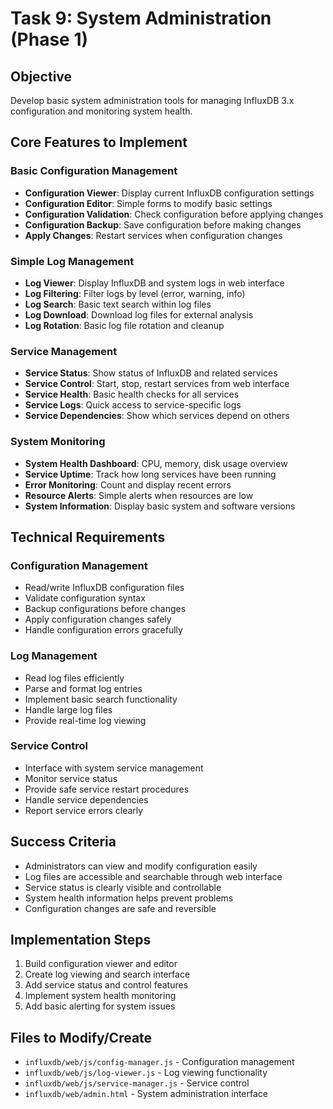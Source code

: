 # Task 9: System Administration (Phase 1)

## **Objective**
Develop basic system administration tools for managing InfluxDB 3.x configuration and monitoring system health.

## **Core Features to Implement**

### **Basic Configuration Management**
- **Configuration Viewer**: Display current InfluxDB configuration settings
- **Configuration Editor**: Simple forms to modify basic settings
- **Configuration Validation**: Check configuration before applying changes
- **Configuration Backup**: Save configuration before making changes
- **Apply Changes**: Restart services when configuration changes

### **Simple Log Management**
- **Log Viewer**: Display InfluxDB and system logs in web interface
- **Log Filtering**: Filter logs by level (error, warning, info)
- **Log Search**: Basic text search within log files
- **Log Download**: Download log files for external analysis
- **Log Rotation**: Basic log file rotation and cleanup

### **Service Management**
- **Service Status**: Show status of InfluxDB and related services
- **Service Control**: Start, stop, restart services from web interface
- **Service Health**: Basic health checks for all services
- **Service Logs**: Quick access to service-specific logs
- **Service Dependencies**: Show which services depend on others

### **System Monitoring**
- **System Health Dashboard**: CPU, memory, disk usage overview
- **Service Uptime**: Track how long services have been running
- **Error Monitoring**: Count and display recent errors
- **Resource Alerts**: Simple alerts when resources are low
- **System Information**: Display basic system and software versions

## **Technical Requirements**

### **Configuration Management**
- Read/write InfluxDB configuration files
- Validate configuration syntax
- Backup configurations before changes
- Apply configuration changes safely
- Handle configuration errors gracefully

### **Log Management**
- Read log files efficiently
- Parse and format log entries
- Implement basic search functionality
- Handle large log files
- Provide real-time log viewing

### **Service Control**
- Interface with system service management
- Monitor service status
- Provide safe service restart procedures
- Handle service dependencies
- Report service errors clearly

## **Success Criteria**
- Administrators can view and modify configuration easily
- Log files are accessible and searchable through web interface
- Service status is clearly visible and controllable
- System health information helps prevent problems
- Configuration changes are safe and reversible

## **Implementation Steps**
1. Build configuration viewer and editor
2. Create log viewing and search interface
3. Add service status and control features
4. Implement system health monitoring
5. Add basic alerting for system issues

## **Files to Modify/Create**
- `influxdb/web/js/config-manager.js` - Configuration management
- `influxdb/web/js/log-viewer.js` - Log viewing functionality
- `influxdb/web/js/service-manager.js` - Service control
- `influxdb/web/admin.html` - System administration interface 